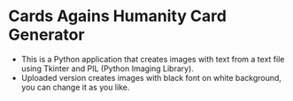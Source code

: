 # Cards Agains Humanity Card Generator

- This is a Python application that creates images with text from a text file using Tkinter and PIL (Python Imaging Library).
- Uploaded version creates images with black font on white background, you can change it as you like.
